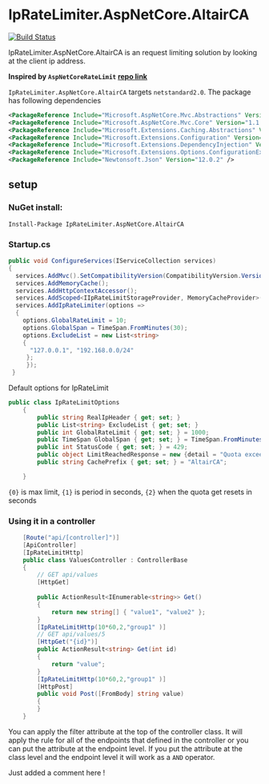 # IpRateLimiter.AspNetCore.AltairCA
[![Build Status](https://jenkins.altairsl.us/buildStatus/icon?job=IPRateLimit%2FPublish)](https://jenkins.altairsl.us/job/IPRateLimit/job/Publish/)

IpRateLimiter.AspNetCore.AltairCA is an request limiting solution by looking at the client ip address. 

**Inspired by `AspNetCoreRateLimit` [repo link](https://github.com/stefanprodan/AspNetCoreRateLimit)**


`IpRateLimiter.AspNetCore.AltairCA` targets `netstandard2.0`. The package has following dependencies

```xml
<PackageReference Include="Microsoft.AspNetCore.Mvc.Abstractions" Version="1.1.3" />
<PackageReference Include="Microsoft.AspNetCore.Mvc.Core" Version="1.1.3" />
<PackageReference Include="Microsoft.Extensions.Caching.Abstractions" Version="1.1.0" />
<PackageReference Include="Microsoft.Extensions.Configuration" Version="2.2.0" />
<PackageReference Include="Microsoft.Extensions.DependencyInjection" Version="2.2.0" />
<PackageReference Include="Microsoft.Extensions.Options.ConfigurationExtensions" Version="2.2.0" />
<PackageReference Include="Newtonsoft.Json" Version="12.0.2" />
```

## setup

### NuGet install:

`Install-Package IpRateLimiter.AspNetCore.AltairCA`

### Startup.cs

```c#
public void ConfigureServices(IServiceCollection services)
{
  services.AddMvc().SetCompatibilityVersion(CompatibilityVersion.Version_2_2);
  services.AddMemoryCache();
  services.AddHttpContextAccessor();
  services.AddScoped<IIpRateLimitStorageProvider, MemoryCacheProvider>();
  services.AddIpRateLimiter(options =>
  {
    options.GlobalRateLimit = 10;
    options.GlobalSpan = TimeSpan.FromMinutes(30);
    options.ExcludeList = new List<string>
    {
      "127.0.0.1", "192.168.0.0/24"
     };
     });      
 }
```

Default options for IpRateLimit

```c#
public class IpRateLimitOptions
    {
        public string RealIpHeader { get; set; }
        public List<string> ExcludeList { get; set; }
        public int GlobalRateLimit { get; set; } = 1000;
        public TimeSpan GlobalSpan { get; set; } = TimeSpan.FromMinutes(30);
        public int StatusCode { get; set; } = 429;
        public object LimitReachedResponse = new {detail = "Quota exceeded. Maximum allowed: {0} per {1}. Please try again in {2} second(s)." };
        public string CachePrefix { get; set; } = "AltairCA";

    }
```
`{0}` is max limit, `{1}` is period in seconds, `{2}` when the quota get resets in seconds


### Using it in a controller

```c#
    [Route("api/[controller]")]
    [ApiController]
    [IpRateLimitHttp]
    public class ValuesController : ControllerBase
    {
        // GET api/values
        [HttpGet]
        
        public ActionResult<IEnumerable<string>> Get()
        {
            return new string[] { "value1", "value2" };
        }
        [IpRateLimitHttp(10*60,2,"group1" )]
        // GET api/values/5
        [HttpGet("{id}")]
        public ActionResult<string> Get(int id)
        {
            return "value";
        }
        [IpRateLimitHttp(10*60,2,"group1" )]
        [HttpPost]
        public void Post([FromBody] string value)
        {
        }
    }
```

You can apply the filter attribute at the top of the controller class. It will apply the rule for all of the endpoints that defined in the controller or you can put the attribute at the endpoint level. If you put the attribute at the class level and the endpoint level it will work as a `AND` operator.

Just added a comment here !
